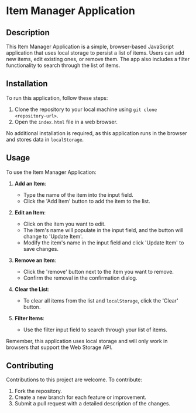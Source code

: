 # Item Manager Application

## Description
This Item Manager Application is a simple, browser-based JavaScript application that uses local storage to persist a list of items. Users can add new items, edit existing ones, or remove them. The app also includes a filter functionality to search through the list of items.

## Installation
To run this application, follow these steps:
1. Clone the repository to your local machine using `git clone <repository-url>`.
2. Open the `index.html` file in a web browser.

No additional installation is required, as this application runs in the browser and stores data in `localStorage`.

## Usage
To use the Item Manager Application:

1. **Add an Item**: 
    - Type the name of the item into the input field.
    - Click the 'Add Item' button to add the item to the list.

2. **Edit an Item**: 
    - Click on the item you want to edit.
    - The item's name will populate in the input field, and the button will change to 'Update Item'.
    - Modify the item's name in the input field and click 'Update Item' to save changes.

3. **Remove an Item**: 
    - Click the 'remove' button next to the item you want to remove.
    - Confirm the removal in the confirmation dialog.

4. **Clear the List**: 
    - To clear all items from the list and `localStorage`, click the 'Clear' button.

5. **Filter Items**: 
    - Use the filter input field to search through your list of items.

Remember, this application uses local storage and will only work in browsers that support the Web Storage API.

## Contributing
Contributions to this project are welcome. To contribute:

1. Fork the repository.
2. Create a new branch for each feature or improvement.
3. Submit a pull request with a detailed description of the changes.




